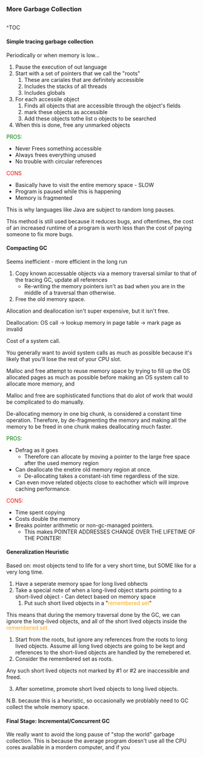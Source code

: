 ### More Garbage Collection

```toc
```
^TOC

#### Simple tracing garbage collection

Periodically or when memory is low...

1. Pause the execution of out language
2. Start with a set of pointers that we call the "roots"
	1. These are cariales that are definitely accessible
	2. Includes the stacks of all threads
	3. Includes globals
3. For each accessile object
	1. Finds all objects that are accessible through the object's fields
	2. mark these objects as accessible
	3. Add these objects tothe list o objects to be searched
4. When this is done, free any unmarked objects

<span style='color:green'>PROS: </span>
- Never Frees something accessible
- Always frees everything unused
- No trouble with circular references

<span style='color:red'>CONS</span>
- Basically have to visit the entire memory space - SLOW
- Program is paused while this is happening
- Memory is fragmented

This is why languages like Java are subject to random long pauses.

This method is still used because it reduces bugs, and oftentimes, the cost of an increased runtime of a program is worth less than the cost of paying someone to fix more bugs.

#### Compacting GC
Seems inefficient - more efficient in the long run

 1. Copy known accessable objects via a memory traversal similar to that of the tracing GC, update all references
	 - Re-writing the memory pointers isn't as bad when you are in the middle of a traversal than otherwise.
 2. Free the old memory space.

Allocation and deallocation isn't super expensive, but it isn't free.

Deallocation: 
OS call -> lookup memory in page table -> mark page as invalid

Cost of a system call. 

You generally want to avoid system calls as much as possible because it's likely that you'll lose the rest of your CPU slot.

Malloc and free attempt to reuse memory space by trying to fill up the OS allocated pages as much as possible before making an OS system call to allocate more memory, and 

Malloc and free are sophisticated functions that do alot of work that would be complicated to do manually.

De-allocating memory in one big chunk, is considered a constant time operation. Therefore, by de-fragmenting the memory and making all the memory to be freed in one chunk makes deallocating much faster.

<span style='color:green'>PROS:</span> 
- Defrag as it goes
	- Therefore can allocate by moving a pointer to the large free space after the used memory region
- Can deallocate the enetire old memory region at once. 
	- De-allocating takes a constant-ish time regardless of the size.
- Can even move related objects close to eachother which will improve caching performance.

<span style='color:red'>CONS:</span>
- Time spent copying 
- Costs double the memory
- Breaks pointer arithmetic or non-gc-managed pointers.
	- This makes POINTER ADDRESSES CHANGE OVER THE LIFETIME OF THE POINTER!


#### Generalization Heuristic

Based on: most objects tend to life for a very short time, but SOME like for a very long time.

1. Have a seperate memory spae for long lived obhects
2. Take a special note of when a long-lived object starts pointing to a short-lived object - Can detect based on memory space
	1. Put such short lived objects in a "<span style='color:orange'>remembered set</span>"

This means that during the memory traversal done by the GC, we can ignore the long-lived objects, and all of the short lived objects inside the <span style='color:orange'>remembered set.</span>

1. Start from the roots, but ignore any references from the roots to long lived objects. Assume all long lived objects are going to be kept and references to the short-lived objects are handled by  the remebered et.
2. Consider the remembered set as roots.

Any such short lived objects not marked by #1 or #2 are inaccessible and freed.

3. After sometime, promote short lived objects to long lived objects.

N.B. because this is a heuristic, so occasionally we problably need to GC collect the whole memory space.

#### Final Stage: Incremental/Concurrent GC

We really want to avoid the long pause of "stop the world" garbage collection. This is because the average program doesn't use all the CPU cores available in a mordern computer, and if you 

